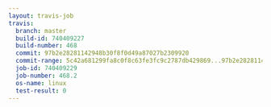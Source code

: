 ```yaml
---
layout: travis-job
travis:
  branch: master
  build-id: 740409227
  build-number: 468
  commit: 97b2e28281142948b30f8f0d49a87027b2309920
  commit-range: 5c42a681299fa8c0f8c63fe3fc9c2787db429869...97b2e28281142948b30f8f0d49a87027b2309920
  job-id: 740409229
  job-number: 468.2
  os-name: linux
  test-result: 0
---
```

